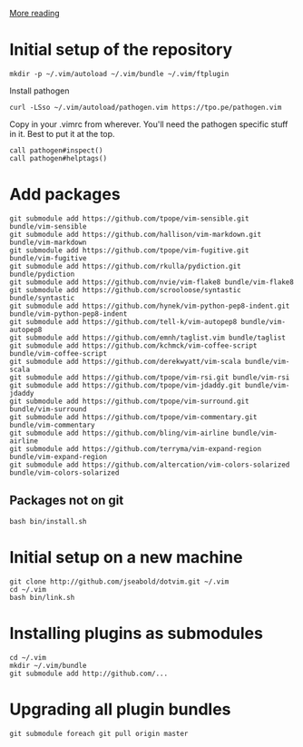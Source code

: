 [More reading](http://vimcasts.org/episodes/synchronizing-plugins-with-git-submodules-and-pathogen/)

# Initial setup of the repository

    mkdir -p ~/.vim/autoload ~/.vim/bundle ~/.vim/ftplugin

Install pathogen

    curl -LSso ~/.vim/autoload/pathogen.vim https://tpo.pe/pathogen.vim

Copy in your .vimrc from wherever. You'll need the pathogen specific stuff in it. Best to put it at the top.

    call pathogen#inspect()
    call pathogen#helptags()

# Add packages

    git submodule add https://github.com/tpope/vim-sensible.git bundle/vim-sensible
    git submodule add https://github.com/hallison/vim-markdown.git bundle/vim-markdown
    git submodule add https://github.com/tpope/vim-fugitive.git bundle/vim-fugitive
    git submodule add https://github.com/rkulla/pydiction.git bundle/pydiction
    git submodule add https://github.com/nvie/vim-flake8 bundle/vim-flake8
    git submodule add https://github.com/scrooloose/syntastic bundle/syntastic
    git submodule add https://github.com/hynek/vim-python-pep8-indent.git bundle/vim-python-pep8-indent
    git submodule add https://github.com/tell-k/vim-autopep8 bundle/vim-autopep8
    git submodule add https://github.com/emnh/taglist.vim bundle/taglist
    git submodule add https://github.com/kchmck/vim-coffee-script bundle/vim-coffee-script
    git submodule add https://github.com/derekwyatt/vim-scala bundle/vim-scala
    git submodule add https://github.com/tpope/vim-rsi.git bundle/vim-rsi
    git submodule add https://github.com/tpope/vim-jdaddy.git bundle/vim-jdaddy
    git submodule add https://github.com/tpope/vim-surround.git bundle/vim-surround
    git submodule add https://github.com/tpope/vim-commentary.git bundle/vim-commentary
    git submodule add https://github.com/bling/vim-airline bundle/vim-airline
    git submodule add https://github.com/terryma/vim-expand-region bundle/vim-expand-region
    git submodule add https://github.com/altercation/vim-colors-solarized bundle/vim-colors-solarized

## Packages not on git

    bash bin/install.sh

# Initial setup on a new machine

    git clone http://github.com/jseabold/dotvim.git ~/.vim
    cd ~/.vim
    bash bin/link.sh

# Installing plugins as submodules

    cd ~/.vim
    mkdir ~/.vim/bundle
    git submodule add http://github.com/...

# Upgrading all plugin bundles

    git submodule foreach git pull origin master
